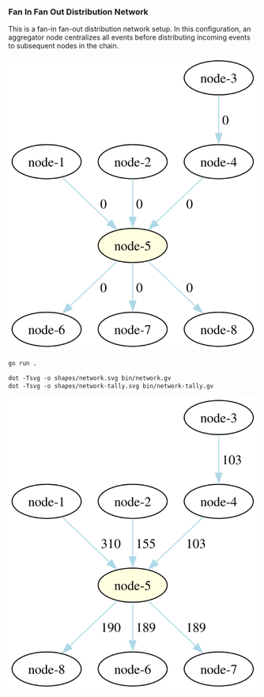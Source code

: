 ### Fan In Fan Out Distribution Network

This is a fan-in fan-out distribution network setup. In this configuration, an aggregator node centralizes all events
before distributing incoming events to subsequent nodes in the chain.

![](shapes/network.svg)

```shell
go run .
```

```shell
dot -Tsvg -o shapes/network.svg bin/network.gv
dot -Tsvg -o shapes/network-tally.svg bin/network-tally.gv
```

![](shapes/network-tally.svg)
